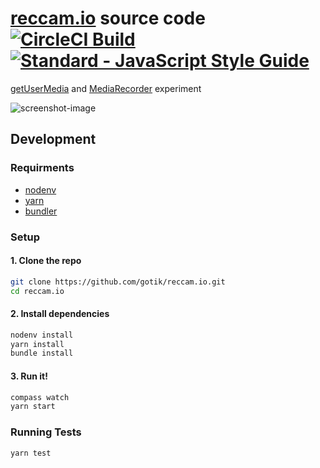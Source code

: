 # [reccam.io](reccam.io) source code [![CircleCI Build][circleci-image]][circleci-url] [![Standard - JavaScript Style Guide][standardjs-image]][standardjs-url]

[getUserMedia][getusermedia-url] and [MediaRecorder][mediarecorder-url] experiment

![screenshot-image]

## Development

### Requirments

- [nodenv](https://github.com/nodenv/nodenv#installation)
- [yarn](https://yarnpkg.com/en/docs/install)
- [bundler](https://bundler.io/#getting-started)

### Setup

#### 1. Clone the repo

```bash
git clone https://github.com/gotik/reccam.io.git
cd reccam.io
```

#### 2. Install dependencies

```bash
nodenv install
yarn install
bundle install
```

#### 3. Run it!

```bash
compass watch
yarn start
```

### Running Tests

```
yarn test
```

[standardjs-url]: http://standardjs.com
[standardjs-image]: https://img.shields.io/badge/code%20style-standard-brightgreen.svg
[circleci-url]: https://circleci.com/gh/gotik/reccam.io
[circleci-image]: https://circleci.com/gh/gotik/reccam.io.svg?style=shield
[getusermedia-url]: https://www.w3.org/TR/mediacapture-streams
[mediarecorder-url]: https://www.w3.org/TR/mediastream-recording
[screenshot-image]: https://cloud.githubusercontent.com/assets/762112/18857915/65ffb8b6-842d-11e6-8339-0197a037b9e7.png
